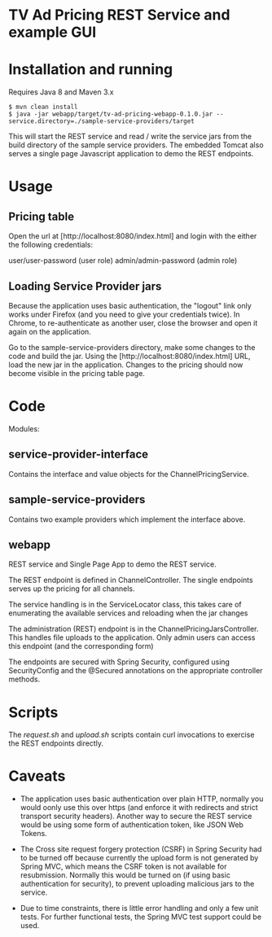 # TV Ad Pricing REST Service and example GUI

# Installation and running

Requires Java 8 and Maven 3.x

```
$ mvn clean install
$ java -jar webapp/target/tv-ad-pricing-webapp-0.1.0.jar --service.directory=./sample-service-providers/target
```
This will start the REST service and read / write the service jars from the build directory of the sample service
providers. The embedded Tomcat also serves a single page Javascript application to demo the REST endpoints.


# Usage

## Pricing table
Open the url at [http://localhost:8080/index.html] and login with the either the following credentials:

user/user-password  (user role)
admin/admin-password (admin role)

## Loading Service Provider jars

Because the application uses basic authentication, the "logout" link only works under Firefox (and you need to give
your credentials twice). In Chrome, to re-authenticate as another
user, close the browser and open it again on the application.

Go to the sample-service-providers directory, make some changes to the code and build the jar. Using the
[http://localhost:8080/index.html] URL, load the new jar in the application.
Changes to the pricing should now become visible in the pricing table page.

# Code

Modules:

## service-provider-interface
Contains the interface and value objects for the ChannelPricingService.

## sample-service-providers
Contains two example providers which implement the interface above.

## webapp
REST service and Single Page App to demo the REST service.

The REST endpoint is defined in ChannelController. The single endpoints serves up the pricing for all channels.

The service handling is in the ServiceLocator class, this takes care of enumerating the available services and
reloading when the jar changes

The administration (REST) endpoint is in the ChannelPricingJarsController. This handles file uploads to the application.
Only admin users can access this endpoint (and the corresponding form)

The endpoints are secured with Spring Security, configured using SecurityConfig and the @Secured annotations on the
appropriate controller methods.

# Scripts
The _request.sh_ and _upload.sh_ scripts contain curl invocations to exercise the REST endpoints directly.

# Caveats
+ The application uses basic authentication over plain HTTP, normally you would oonly use this over https (and enforce
it with redirects and strict transport security headers). Another way to secure the REST service would be using some
form of authentication token, like JSON Web Tokens.

+ The Cross site request forgery protection (CSRF) in Spring Security had to be turned off because currently the
 upload form is not generated by Spring MVC, which means the CSRF token is not available for resubmission.
 Normally this would be turned on (if using basic authentication for security), to prevent uploading malicious jars to
 the service.

+ Due to time constraints, there is little error handling and only a few unit tests. For further functional tests, the
Spring MVC test support could be used.